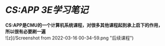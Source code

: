 # *CS:APP 3E学习笔记*
**CS:APP是CMU的一个计算机系统课程，对很多其他课程起到承上启下的作用，所以很有必要刷一遍**  
 ![z](/Screenshot from 2022-03-16 00-34-59.png "后续课程")
